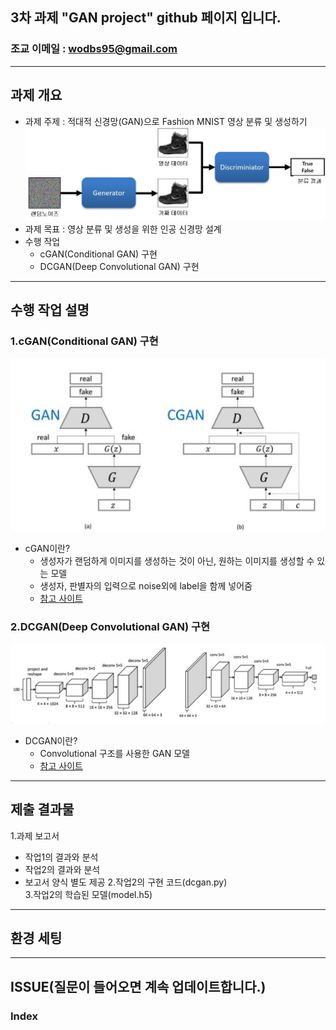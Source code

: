 ## 3차 과제 "GAN project" github 페이지 입니다.   
### 조교 이메일 : wodbs95@gmail.com   
- - -
## 과제 개요   
* 과제 주제 : 적대적 신경망(GAN)으로 Fashion MNIST 영상 분류 및 생성하기   
![IMAGE1](/ignore/images.jpg)
* 과제 목표 : 영상 분류 및 생성을 위한 인공 신경망 설계   
* 수행 작업   
  * cGAN(Conditional GAN) 구현    
  * DCGAN(Deep Convolutional GAN) 구현      
- - -
## 수행 작업 설명
### 1.cGAN(Conditional GAN) 구현   
![IMAGE2](/ignore/cgan.JPG)
* cGAN이란?   
  * 생성자가 랜덤하게 이미지를 생성하는 것이 아닌, 원하는 이미지를 생성할 수 있는 모델
  * 생성자, 판별자의 입력으로 noise외에 label을 함께 넣어줌
  * [참고 사이트](https://rm-7.tistory.com/2)   
  
### 2.DCGAN(Deep Convolutional GAN) 구현   
![IMAGE2](/ignore/dcgan.JPG)
* DCGAN이란?   
  * Convolutional 구조를 사용한 GAN 모델
  * [참고 사이트](http://jaejunyoo.blogspot.com/2017/02/deep-convolutional-gan-dcgan-1.html)   
- - -
## 제출 결과물   
1.과제 보고서   
  * 작업1의 결과와 분석   
  * 작업2의 결과와 분석   
  * 보고서 양식 별도 제공
2.작업2의 구현 코드(dcgan.py)   
3.작업2의 학습된 모델(model.h5)   
- - -
## 환경 세팅   
- - -
## ISSUE(질문이 들어오면 계속 업데이트합니다.)   
### Index   